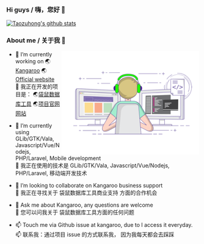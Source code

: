 ### Hi guys / 嗨，您好 👋
[![Taozuhong's github stats](https://github-readme-stats.vercel.app/api?username=taozuhong&show_icons=true&icon_color=199861&count_private=true&include_all_commits=true&theme=highcontrast)](https://github.com/taozuhong)

### About me / 关于我 👋
<img align="right" top='60' alt="GIF" src="background.gif" width="360"/>

- 🔭 I’m currently working on :earth_asia:[Kangaroo](https://github.com/dbkangaroo/kangaroo) :earth_asia:[Official website](https://www.datatable.online/?from=gprofile)<br/>
  🔭 我正在开发的项目是： :earth_asia:[袋鼠数据库工具](https://gitee.com/dbkangaroo/kangaroo) :earth_asia:[项目官网网站](https://www.datatable.online/zh/?from=gprofile)
  
- 🌱 I’m currently using GLib/GTK/Vala, Javascript/Vue/Nodejs, PHP/Laravel, Mobile development<br/>
  🌱 我正在使用的技术是 GLib/GTK/Vala, Javascript/Vue/Nodejs, PHP/Laravel, 移动端开发技术
  
- 👯 I’m looking to collaborate on Kangaroo business support<br/>
  👯 我正在寻找关于 袋鼠数据库工具商业支持 方面的合作机会
  
- 💬 Ask me about Kangaroo, any questions are welcome<br/>
  💬 您可以问我关于 袋鼠数据库工具方面的任何问题
  
- 📫 Touch me via Github issue at kangaroo, due to I access it everyday.<br/>
  📫 联系我：通过项目 issue 的方式联系我， 因为我每天都会去踩踩

